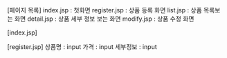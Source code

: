 [페이지 목록]
index.jsp : 첫화면
register.jsp : 상품 등록 화면
list.jsp : 상품 목록보는 화면
detail.jsp : 상품 세부 정보 보는 화면
modify.jsp : 상품 수정 화면

[index.jsp]

[register.jsp]
상품명 : input
가격 : input
세부정보 : input
